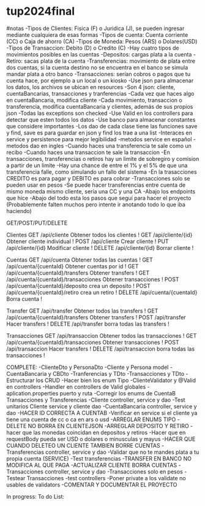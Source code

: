 # tup2024final

#notas
-Tipos de Clientes: Fisica (F) o Juridica (J), se pueden ingresar mediante cualquiera de esas formas
-Tipos de cuenta: Cuenta corriente (CC) o Caja de ahorro (CA)
-Tipos de Moneda: Pesos (ARS) o Dolares(USD)
-Tipos de Transaccion: Debito (D) o Credito (C)
-Hay cuatro tipos de movimientos posibles en las cuentas
-Depositos: cargas plata a la cuenta
-Retiro: sacas plata de la cuenta
-Transferencias: movimiento de plata entre dos cuentas, si la cuenta destino no se encuentra en el banco se simula mandar plata a otro banco
-Transacciones: serían cobros o pagos que tu cuenta hace, por ejemplo a un local o un kiosko
-Use json para almacenar los datos, los archivos se ubican en resources
-Son 4 json: cliente, cuentaBancarias, transacciones y tranferencias
-Cada vez que haces algo en cuentaBancaria, modifica cliente
-Cada movimiento, transaccion o transferencia, modifica cuentaBancaria y clientes, además de sus propios json
-Todas las exceptions son checked
-Use Valid en los controllers para detectar que esten todos los datos
-Use banco para almacenar constantes que considere importantes
-Los dao de cada clase tiene las funciones save y find, save es para guardar en json y find los trae a una list
-Interaces en service y persistence para mejor legibilidad
-metodos service en español
-metodos dao en ingles
-Cuando haces una transferencia te sale como un recibo
-Cuando haces una transaccion te sale la transaccion
-En transacciones, transferencias o retiros hay un limite de sobregiro y comision a partir de un limite
-Hay una chance de entre el 1% y el 5% de que una transferencia falle, como simulando un fallo del sistema 
-En la trasacciones CREDITO es para pagar y DEBITO es para cobrar
-Transacciones solo se pueden usar en pesos
-Se puede hacer transferencias entre cuenta de mismo moneda mismo cliente, sería una CC y una CA
-Abajo los endpoints que hice
-Abajo del todo esta los pasos que seguí para hacer el proyecto (Probablemente falten muchos pero intente ir anotando todo lo que iba haciendo)



GET/POST/PUT/DELETE

Clientes
GET /api/cliente   Obtener todos los clientes                    !
GET /api/cliente/{id}  Obtener cliente individual                !
POST /api/cliente   Crear cliente                                !
PUT /api/cliente/{id}  Modificar cliente                         !
DELETE /api/cliente/{id}   Borrar cliente                        !

Cuentas 
GET /api/cuenta    Obtener todas las cuentas                     !
GET /api/cuenta/{cuentaId}  Obtener cuentas por id               !
GET /api/cuenta/{cuentaId}/transfers   Obtener transfers         !
GET /api/cuenta/{cuentaId}/transacciones   Obtener transacciones !
POST /api/cuenta/{cuentaId}/deposito  crea un deposito           !
POST /api/cuenta/{cuentaId}/retiro   crea un retiro              !
DELETE /api/cuenta/{cuentaId}     Borra cuenta                   !

Transfer
GET /api/transfer   Obtener todos las transfers                  !
GET /api/cuenta/{cuentaId}/transfers   Obtener transfers         !
POST /api/transfer  Hacer transfers                              !
DELETE /api/transfer borra todas las transfers                   !

Transacciones
GET /api/transaccion  Obtener todos las transacciones            !
GET /api/cuenta/{cuentaId}/transacciones   Obtener transacciones !
POST /api/transaccion  Hacer transfers                           !
DELETE /api/transaccion borra todas las transacciones            ! 





COMPLETE:
-ClienteDto y PersonaDto
-Cliente y Persona model
-CuentaBancaria y CBDto
-Tranferencias y TDto
-Transacciones y TDto
-Estructurar los CRUD
-Hacer bien los enum Tipo
-ClienteValidator y @Valid en controllers
-Handler en controllers de Valid globales
-aplication.properties puerto y ruta
-Corregir los enums de CuentaB Transacciones y Transferencias
-Cliente controller, service y dao
-Test unitarios Cliente service y cliente dao
-CuentaBancaria controller, service y dao
-HACER ID CORRECTA A CUENTAB
-Verificar en service si el cliente ya tiene una cuenta de cc o ca en ars o usd
-ARREGLAR ENUMS TIPO
-DELETE NO BORRA EN CLIENTEJSON
-ARREGLAR DEPOSITO Y RETIRO
-hacer que las monedas coincidan en depositos y retiros
-Hacer que en requestBody pueda ser USD o dolares o minusculas y mayus
-HACER QUE CUANDO DELETEO UN CLIENTE TAMBIEN BORRE CUENTAS
-Transferencias controller, service y dao
-Validar que no te mandes plata a tu propia cuenta (SERVICE)
-Test transferencias
-TRANSFER EN BANCO NO MODIFICA AL QUE PAGA
-ACTUALIZAR CLIENTE BORRA CUENTAS
-Transacciones controller, service y dao
-Transacciones solo en pesos
-Testear Transacciones
-test controllers
-Poner private a los validate no usables de validators
-COMENTAR Y DOCUMENTAR EL PROYECTO

In progress:
To do List: